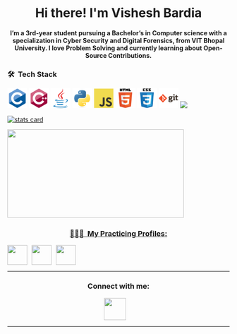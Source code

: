 <h1 align="center">Hi there! I'm Vishesh Bardia</h1>
<h4 align="center">
I’m a 3rd-year student pursuing a Bachelor’s in Computer science with a specialization in Cyber Security and Digital Forensics, from VIT Bhopal University. I love Problem Solving and currently learning about Open-Source Contributions. 
</h4>

<h3> 🛠 &nbsp;Tech Stack</h3>
<p align= "left">

<!-- C -->
<img width="45" src="https://raw.githubusercontent.com/devicons/devicon/master/icons/c/c-original.svg">
<!-- C++ -->
<img width="45" src="https://raw.githubusercontent.com/devicons/devicon/master/icons/cplusplus/cplusplus-original.svg">
<!-- Java -->
<img width="45" src="https://raw.githubusercontent.com/devicons/devicon/master/icons/java/java-original.svg">
<!-- Python -->
<img width="45" src="https://raw.githubusercontent.com/devicons/devicon/master/icons/python/python-original.svg">
<!-- Javascript -->
<img width="45" src="https://raw.githubusercontent.com/devicons/devicon/master/icons/javascript/javascript-original.svg">
<!-- HTML5 -->
<img width="45" src="https://raw.githubusercontent.com/devicons/devicon/master/icons/html5/html5-original-wordmark.svg">
<!-- CSS3 -->
<img width="45" src="https://raw.githubusercontent.com/devicons/devicon/master/icons/css3/css3-original-wordmark.svg">
<!-- Git -->
<img width="45" src="https://raw.githubusercontent.com/devicons/devicon/master/icons/git/git-original-wordmark.svg">
<!-- VSCode -->
<img width="45" src="https://www.vectorlogo.zone/logos/visualstudio_code/visualstudio_code-icon.svg">

<p>
<a align= "center" href="https://github.com/legion20">
<img alt= "stats card" height="200px" width="400" src="https://github-readme-streak-stats.herokuapp.com/?user=legion20&theme=radical">
</p>
<img height="200px" width="400" src="https://github-readme-stats.vercel.app/api?username=legion20&count_private=true&theme=radical&show_icons=true" />

<h3>👨🏻‍💻 &nbsp;My Practicing Profiles:</h3>
<p>
<a href="https://leetcode.com/legion20/" target="blank"><img align="center" src="https://media-exp1.licdn.com/dms/image/C4E0BAQFvx45x7j4Zhg/company-logo_200_200/0/1519864832328?e=2159024400&v=beta&t=bn7GubuOuUXMKQ6YZxs23WZMabMviFMT7grLqM6_TC0" alt="" height="45" width="45" style="margin: 0px 6px 0px 0px;"/></a>
<a href="https://www.codechef.com/users/legion20" target="blank"><img align="center" src="https://i.pinimg.com/originals/c5/d9/fc/c5d9fc1e18bcf039f464c2ab6cfb3eb6.jpg" alt="" height="45" width="45" style="margin: 0px 6px 0px 0px;"/></a>
<a href="https://auth.geeksforgeeks.org/user/legion20/practice/" target="blank"><img align="center" src="https://media.geeksforgeeks.org/wp-content/cdn-uploads/gfg_200x200-min.png" alt="" height="45" width="45" style="margin: 0px 6px 0px 0px;"/></a>
</p>
</h4>
<hr>

<h3 align="center">Connect with me:</h3>
<p align="center">
<a href="https://twitter.com/legionn20" target="blank"><img align="center" src="https://img.icons8.com/cute-clipart/64/000000/twitter.png" alt="" height="50" width="50" /></a> &nbsp;&nbsp;&nbsp;
</p>

<hr>
